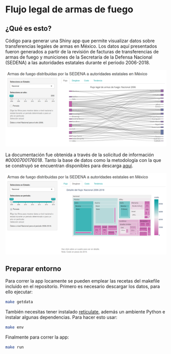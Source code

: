 # Flujo legal de armas de fuego 


## ¿Qué es esto?

Código para generar una Shiny app que permite visualizar datos sobre transferencias legales de armas en México. Los datos aquí presentados fueron generados a partir de la revisión de facturas de transferencias de armas de fuego y municiones de la Secretaría de la Defensa Nacional (SEDENA) a las autoridades estatales durante el periodo 2006-2018.

![Sankey](assets/sankey.png)

La documentación fue obtenida a través de la solicitud de información *#0000700176018*. Tanto la base de datos como la metodología con la que se construyó se encuentran disponibles para descarga [aquí](https://www.stopusarmstomexico.org/police-firearms-database).

![Treemap](assets/treemap.png)


## Preparar entorno

Para correr la app locamente se pueden emplear las recetas del makefile incluido en el repositorio. Primero es necesario descargar los datos, para ello ejecutar:

```sh
make getdata
```
También necesitas tener instalado [reticulate](https://rstudio.github.io/reticulate/), además un ambiente Python e instalar algunas dependencias. Para hacer esto usar:

```sh
make env
```
Finalmente para correr la app:

```sh
make run
```
